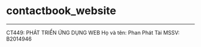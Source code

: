 # contactbook_website
-------------------------
CT449: PHÁT TRIỂN ỨNG DỤNG WEB
Họ và tên: Phan Phát Tài
MSSV: B2014946
